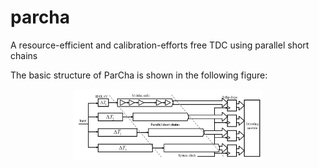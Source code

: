 # parcha
A resource-efficient and calibration-efforts free TDC using parallel short chains

The basic structure of ParCha is shown in the following figure:
 <div align=center><img src="images/TDC_architecture.png" width="60%" height="60%"/></div>



